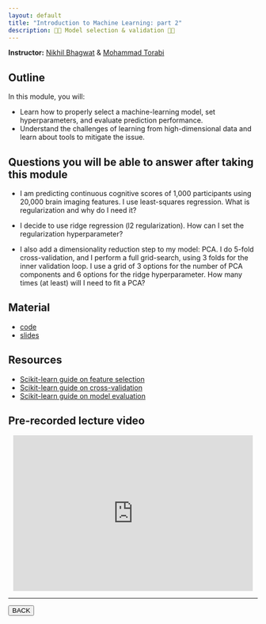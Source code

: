 ```yaml
---
layout: default
title: "Introduction to Machine Learning: part 2"
description: 🤖🤖 Model selection & validation 📖📖
---
```


**Instructor:** [Nikhil Bhagwat](https://nikhil153.github.io/) & [Mohammad Torabi](https://github.com/mtorabi59)

## Outline

In this module, you will:

-   Learn how to properly select a machine-learning model, set hyperparameters, and evaluate prediction performance.
-   Understand the challenges of learning from high-dimensional data and learn  about tools to mitigate the issue.

## Questions you will be able to answer after taking this module

-   I am predicting continuous cognitive scores of 1,000 participants using 20,000 brain imaging features.
    I use least-squares regression.
    What is regularization and why do I need it?

-   I decide to use ridge regression (l2 regularization).
    How can I set the regularization hyperparameter?

-   I also add a dimensionality reduction step to my model: PCA.
    I do 5-fold cross-validation, and I perform a full grid-search,
    using 3 folds for the inner validation loop.
    I use a grid of 3 options for the number of PCA components
    and 6 options for the ridge hyperparameter.
    How many times (at least) will I need to fit a PCA?

## Material

-   [code](https://github.com/neurodatascience/QLS-course-materials/tree/main/Lectures/2024/)
-   [slides](TODO)

## Resources

-   [Scikit-learn guide on feature selection](https://scikit-learn.org/stable/modules/feature_selection.html)
-   [Scikit-learn guide on cross-validation](https://scikit-learn.org/stable/modules/cross_validation.html)
-   [Scikit-learn guide on model evaluation](https://scikit-learn.org/stable/modules/model_evaluation.html)

## Pre-recorded lecture video

<div style="display: flex; justify-content: center; margin: 10px">

  <iframe
    width="560"
    height="315"
    src="https://www.youtube.com/embed/t8D9qwTqEbc?si=NkEGvaJI0qjzCH2s"
    title="YouTube video player"
    frameborder="0"
    allow="accelerometer; autoplay; clipboard-write; encrypted-media; gyroscope; picture-in-picture; web-share" referrerpolicy="strict-origin-when-cross-origin"
    allowfullscreen>
  </iframe>

</div>

---

<a href="{{ site.url }}/lectures-materials/latest.html"><button>BACK</button></a>
